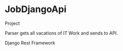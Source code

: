 # JobDjangoApi

Project

Parser gets all vacations of IT Work and sends to API.

Django Rest Framework
